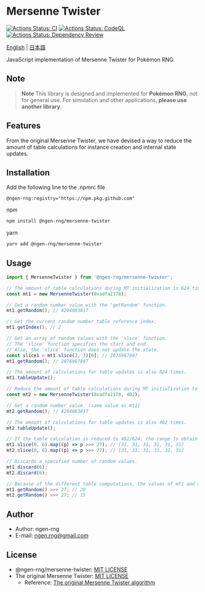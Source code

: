 # Mersenne Twister

[![Actions Status: CI](https://github.com/ngen-rng/mersenne-twister/workflows/CI/badge.svg)](https://github.com/ngen-rng/mersenne-twister/actions?query=workflow%3A"CI")
[![Actions Status: CodeQL](https://github.com/ngen-rng/mersenne-twister/workflows/CodeQL/badge.svg)](https://github.com/ngen-rng/mersenne-twister/actions?query=workflow%3A"CodeQL")
[![Actions Status: Dependency Review](https://github.com/ngen-rng/mersenne-twister/workflows/Dependency%20Review/badge.svg)](https://github.com/ngen-rng/mersenne-twister/actions?query=workflow%3A"Dependency+Review")

[English](./README.md) | [日本語](./README.ja.md)

JavaScript implementation of Mersenne Twister for Pokémon RNG.

## Note

> **Note**
> This library is designed and implemented for **Pokémon RNG**, not for general use.
> For simulation and other applications, **please use another library.**

## Features

From the original Mersenne Twister, we have devised a way to reduce the amount of table calculations for instance creation and internal state updates.

## Installation

Add the following line to the .npmrc file

```npmrc
@ngen-rng:registry="https://npm.pkg.github.com"
```

npm

```sh
npm install @ngen-rng/mersenne-twister
```

yarn

```sh
yarn add @ngen-rng/mersenne-twister
```

## Usage

```js
import { MersenneTwister } from '@ngen-rng/mersenne-twister';

// The amount of table calculations during MT initialization is 624 times.
const mt1 = new MersenneTwister(0xadfa2178);

// Get a random number value with the 'getRandom' function.
mt1.getRandom(); // 4204083817

// Get the current random number table reference index.
mt1.getIndex(); // 2

// Get an array of random values with the 'slice' function.
// The 'slice' function specifies the start and end.
// Also, the 'slice' function does not update the state.
const slice1 = mt1.slice(2, 3)[0]; // 2076987897
mt1.getRandom(); // 2076987897

// The amount of calculations for table updates is also 624 times.
mt1.tableUpdate();

// Reduce the amount of table calculations during MT initialization to 402 times.
const mt2 = new MersenneTwister(0xadfa2178, 402);

// Get a random number value. (same value as mt1)
mt2.getRandom(); // 4204083817

// The amount of calculations for table updates is also 402 times.
mt2.tableUpdate();

// If the table calculation is reduced to 402/624, the range to obtain the same value is 0 to 5.
mt1.slice(0, 6).map((p) => p >>> 27); // [31, 31, 31, 31, 31, 31]
mt2.slice(0, 6).map((p) => p >>> 27); // [31, 31, 31, 31, 31, 31]

// Discards a specified number of random values.
mt1.discard(6);
mt2.discard(6);

// Because of the different table computations, the values of mt1 and mt2 will not necessarily be the same.
mt1.getRandom() >>> 27; // 29
mt2.getRandom() >>> 27; // 15
```

## Author

- Author: ngen-rng
- E-mail: <ngen.rng@gmail.com>

## License

- @ngen-rng/mersenne-twister: [MIT LICENSE](./LICENSE)
- The original Mersenne Twister: [MIT LICENSE](./LICENSE_MT)
  - Reference: [The original Mersenne Twister algorithm](http://www.math.sci.hiroshima-u.ac.jp/m-mat/MT/emt.html 'Mersenne Twister Home Page')
